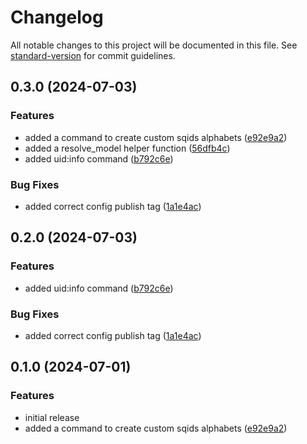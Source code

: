 # Changelog

All notable changes to this project will be documented in this file. See [standard-version](https://github.com/conventional-changelog/standard-version) for commit guidelines.

## 0.3.0 (2024-07-03)


### Features

* added a command to create custom sqids alphabets ([e92e9a2](https://github.com/ShabuShabu/laravel-uid/commits/e92e9a2215c1f75dfcdaa3962ce228d0fef97174))
* added a resolve_model helper function ([56dfb4c](https://github.com/ShabuShabu/laravel-uid/commits/56dfb4cee84e1e1233eae51e2d244cc0c563181f))
* added uid:info command ([b792c6e](https://github.com/ShabuShabu/laravel-uid/commits/b792c6ef1dbeebe13240945be6cf298fd0e7cd4d))


### Bug Fixes

* added correct config publish tag ([1a1e4ac](https://github.com/ShabuShabu/laravel-uid/commits/1a1e4ac0ab2eb5f1ff8b8b7a7f8ac182d558a032))

## 0.2.0 (2024-07-03)


### Features

* added uid:info command ([b792c6e](https://github.com/ShabuShabu/laravel-uid/commits/b792c6ef1dbeebe13240945be6cf298fd0e7cd4d))


### Bug Fixes

* added correct config publish tag ([1a1e4ac](https://github.com/ShabuShabu/laravel-uid/commits/1a1e4ac0ab2eb5f1ff8b8b7a7f8ac182d558a032))

## 0.1.0 (2024-07-01)


### Features

* initial release
* added a command to create custom sqids alphabets ([e92e9a2](https://github.com/ShabuShabu/laravel-uid/commits/e92e9a2215c1f75dfcdaa3962ce228d0fef97174))
